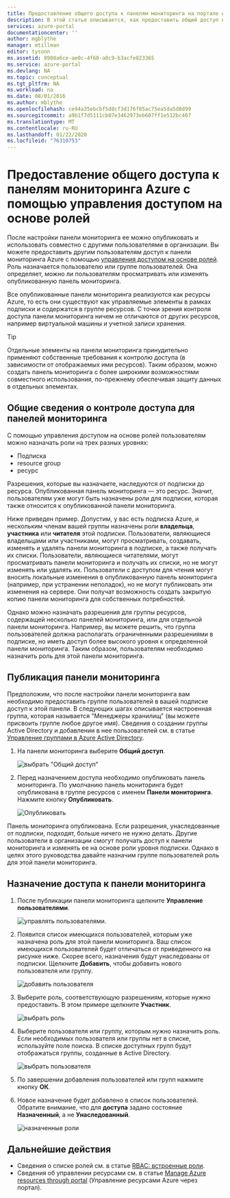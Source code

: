 ```yaml
---
title: Предоставление общего доступа к панелям мониторинга на портале Azure с помощью управления доступом на основе ролей | Документация Майкрософт
description: В этой статье описывается, как предоставить общий доступ к панели мониторинга на портале Azure с помощью управления доступом на основе ролей.
services: azure-portal
documentationcenter: ''
author: mgblythe
manager: mtillman
editor: tysonn
ms.assetid: 8908a6ce-ae0c-4f60-a0c9-b3acfe823365
ms.service: azure-portal
ms.devlang: NA
ms.topic: conceptual
ms.tgt_pltfrm: NA
ms.workload: na
ms.date: 08/01/2016
ms.author: mblythe
ms.openlocfilehash: ce94a35ebcbf5d8cf3d176f05ac75ea5da5d8d99
ms.sourcegitcommit: a9b1f7d5111cb07e3462973eb607ff1e512bc407
ms.translationtype: MT
ms.contentlocale: ru-RU
ms.lasthandoff: 01/22/2020
ms.locfileid: "76310753"
---
```

# <a name="share-azure-dashboards-by-using-role-based-access-control"></a>Предоставление общего доступа к панелям мониторинга Azure с помощью управления доступом на основе ролей

После настройки панели мониторинга ее можно опубликовать и использовать совместно с другими пользователями в организации. Вы можете предоставить другим пользователям доступ к панели мониторинга Azure с помощью [управления доступом на основе ролей](../role-based-access-control/role-assignments-portal.md). Роль назначается пользователю или группе пользователей. Она определяет, можно ли пользователям просматривать или изменять опубликованную панель мониторинга. 

Все опубликованные панели мониторинга реализуются как ресурсы Azure, то есть они существуют как управляемые элементы в рамках подписки и содержатся в группе ресурсов.  С точки зрения контроля доступа панели мониторинга ничем не отличаются от других ресурсов, например виртуальной машины и учетной записи хранения.

> [!TIP]
> Отдельные элементы на панели мониторинга принудительно применяют собственные требования к контролю доступа (в зависимости от отображаемых ими ресурсов).  Таким образом, можно создать панель мониторинга с более широкими возможностями совместного использования, по-прежнему обеспечивая защиту данных в отдельных элементах.
> 
> 

## <a name="understanding-access-control-for-dashboards"></a>Общие сведения о контроле доступа для панелей мониторинга
С помощью управления доступом на основе ролей пользователям можно назначать роли на трех разных уровнях:

* Подписка
* resource group
* ресурс

Разрешения, которые вы назначаете, наследуются от подписки до ресурса. Опубликованная панель мониторинга — это ресурс. Значит, пользователям уже могут быть назначены роли для подписки, которая также относится к опубликованной панели мониторинга. 

Ниже приведен пример.  Допустим, у вас есть подписка Azure, и нескольким членам вашей группы назначены роли **владельца**, **участника** или **читателя** этой подписки. Пользователи, являющиеся владельцами или участниками, могут просматривать, создавать, изменять и удалять панели мониторинга в подписке, а также получать их списки.  Пользователи, являющиеся читателями, могут просматривать панели мониторинга и получать их списки, но не могут изменять или удалять их.  Пользователи с доступом для чтения могут вносить локальные изменения в опубликованную панель мониторинга (например, при устранении неполадок), но не могут публиковать эти изменения на сервере.  Они получат возможность создать закрытую копию панели мониторинга для собственных потребностей.

Однако можно назначать разрешения для группы ресурсов, содержащей несколько панелей мониторинга, или для отдельной панели мониторинга. Например, вы можете решить, что группа пользователей должна располагать ограниченными разрешениями в подписке, но иметь доступ более высокого уровня к определенной панели мониторинга. Таким образом, пользователям необходимо назначить роль для этой панели мониторинга. 

## <a name="publish-dashboard"></a>Публикация панели мониторинга
Предположим, что после настройки панели мониторинга вам необходимо предоставить группе пользователей в вашей подписке доступ к этой панели. В следующих шагах описывается настроенная группа, которая называется "Менеджеры хранилищ" (вы можете присвоить группе любое другое имя). Сведения о создании группы Active Directory и добавлении в нее пользователей см. в статье [Управление группами в Azure Active Directory](../active-directory/fundamentals/active-directory-groups-create-azure-portal.md).

1. На панели мониторинга выберите **Общий доступ**.
   
     ![выбрать "Общий доступ"](./media/azure-portal-dashboard-share-access/select-share.png)
2. Перед назначением доступа необходимо опубликовать панель мониторинга. По умолчанию панель мониторинга будет опубликована в группе ресурсов с именем **Панели мониторинга**. Нажмите кнопку **Опубликовать**.
   
     ![Опубликовать](./media/azure-portal-dashboard-share-access/publish.png)

Панель мониторинга опубликована. Если разрешения, унаследованные от подписки, подходят, больше ничего не нужно делать. Другие пользователи в организации смогут получать доступ к панели мониторинга и изменять ее на основе роли уровня подписки. Однако в целях этого руководства давайте назначим группе пользователей роль для этой панели мониторинга.

## <a name="assign-access-to-a-dashboard"></a>Назначение доступа к панели мониторинга
1. После публикации панели мониторинга щелкните **Управление пользователями**.
   
     ![управлять пользователями.](./media/azure-portal-dashboard-share-access/manage-users.png)
2. Появится список имеющихся пользователей, которым уже назначена роль для этой панели мониторинга. Ваш список имеющихся пользователей будет отличаться от приведенного на рисунке ниже. Скорее всего, назначения будут унаследованы от подписки. Щелкните **Добавить**, чтобы добавить нового пользователя или группу.
   
     ![добавить пользователя](./media/azure-portal-dashboard-share-access/existing-users.png)
3. Выберите роль, соответствующую разрешениям, которые нужно предоставить. В этом примере щелкните **Участник**.
   
     ![выбрать роль](./media/azure-portal-dashboard-share-access/select-role.png)
4. Выберите пользователя или группу, которым нужно назначить роль. Если необходимых пользователя или группы нет в списке, используйте поле поиска. В списке доступных групп будут отображаться группы, созданные в Active Directory.
   
     ![выбрать пользователя](./media/azure-portal-dashboard-share-access/select-user.png) 
5. По завершении добавления пользователей или групп нажмите кнопку **ОК**. 
6. Новое назначение будет добавлено в список пользователей. Обратите внимание, что для **доступа** задано состояние **Назначенный**, а не **Унаследованный**.
   
     ![назначенные роли](./media/azure-portal-dashboard-share-access/assigned-roles.png)

## <a name="next-steps"></a>Дальнейшие действия
* Сведения о списке ролей см. в статье [RBAC: встроенные роли](../role-based-access-control/built-in-roles.md).
* Сведения об управлении ресурсами см. в статье [Manage Azure resources through portal](resource-group-portal.md) (Управление ресурсами Azure через портал).

